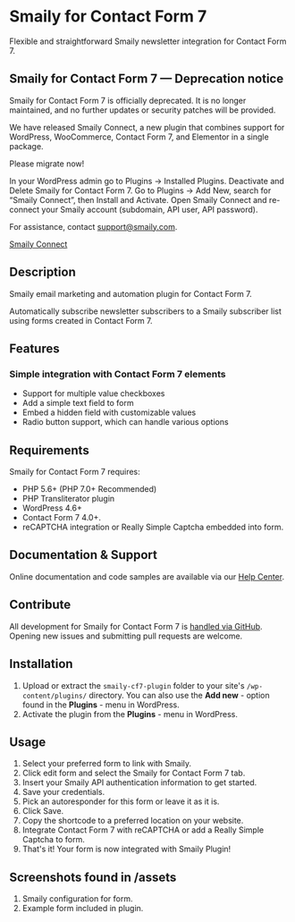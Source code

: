 # Smaily for Contact Form 7

Flexible and straightforward Smaily newsletter integration for Contact Form 7.

## Smaily for Contact Form 7 — Deprecation notice

Smaily for Contact Form 7 is officially deprecated. It is no longer maintained, and no further updates or security patches will be provided.

We have released Smaily Connect, a new plugin that combines support for WordPress, WooCommerce, Contact Form 7, and Elementor in a single package.

Please migrate now!

In your WordPress admin go to Plugins → Installed Plugins.
Deactivate and Delete Smaily for Contact Form 7.
Go to Plugins → Add New, search for “Smaily Connect”, then Install and Activate.
Open Smaily Connect and re-connect your Smaily account (subdomain, API user, API password).

For assistance, contact support@smaily.com.

[Smaily Connect](https://wordpress.org/plugins/smaily-connect/)

## Description

Smaily email marketing and automation plugin for Contact Form 7.

Automatically subscribe newsletter subscribers to a Smaily subscriber list using forms created in Contact Form 7.

## Features

### Simple integration with Contact Form 7 elements

- Support for multiple value checkboxes
- Add a simple text field to form
- Embed a hidden field with customizable values
- Radio button support, which can handle various options

## Requirements

Smaily for Contact Form 7 requires:

- PHP 5.6+ (PHP 7.0+ Recommended)
- PHP Transliterator plugin
- WordPress 4.6+
- Contact Form 7 4.0+.
- reCAPTCHA integration or Really Simple Captcha embedded into form.

## Documentation & Support

Online documentation and code samples are available via our [Help Center](https://smaily.com/help/user-manuals/).

## Contribute

All development for Smaily for Contact Form 7 is [handled via GitHub](https://github.com/sendsmaily/smaily-cf7-plugin). Opening new issues and submitting pull requests are welcome.

## Installation

1. Upload or extract the `smaily-cf7-plugin` folder to your site's `/wp-content/plugins/` directory. You can also use the **Add new** - option found in the **Plugins** - menu in WordPress.
2. Activate the plugin from the **Plugins** - menu in WordPress.

## Usage

1. Select your preferred form to link with Smaily.
2. Click edit form and select the Smaily for Contact Form 7 tab.
3. Insert your Smaily API authentication information to get started.
4. Save your credentials.
5. Pick an autoresponder for this form or leave it as it is.
6. Click Save.
7. Copy the shortcode to a preferred location on your website.
8. Integrate Contact Form 7 with reCAPTCHA or add a Really Simple Captcha to form.
9. That's it! Your form is now integrated with Smaily Plugin!

## Screenshots found in /assets

1. Smaily configuration for form.
2. Example form included in plugin.

